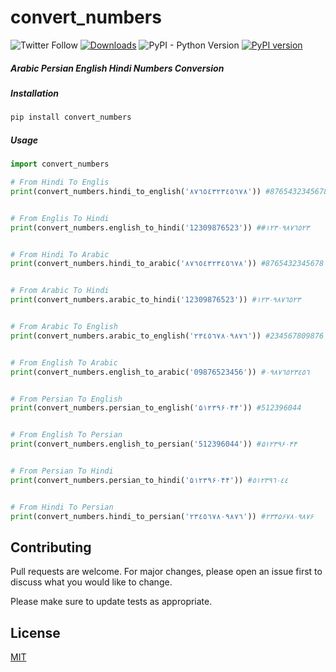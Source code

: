 # convert_numbers
![Twitter Follow](https://img.shields.io/twitter/follow/Al_Azwari?label=Follow&style=social) [![Downloads](https://pepy.tech/badge/convert-numbers)](https://pepy.tech/project/convert-numbers) ![PyPI - Python Version](https://img.shields.io/pypi/pyversions/Django?style=plastic) [![PyPI version](https://badge.fury.io/py/convert-numbers.svg)](https://badge.fury.io/py/convert-numbers)
##### Arabic Persian English Hindi Numbers Conversion


##### Installation

```bash
pip install convert_numbers
```

##### Usage

```python
import convert_numbers

# From Hindi To Englis
print(convert_numbers.hindi_to_english('٨٧٦٥٤٣٢٣٤٥٦٧٨')) #8765432345678


# From Englis To Hindi
print(convert_numbers.english_to_hindi('12309876523')) ##١٢٣٠٩٨٧٦٥٢٣


# From Hindi To Arabic
print(convert_numbers.hindi_to_arabic('٨٧٦٥٤٣٢٣٤٥٦٧٨')) #8765432345678


# From Arabic To Hindi
print(convert_numbers.arabic_to_hindi('12309876523')) #١٢٣٠٩٨٧٦٥٢٣


# From Arabic To English
print(convert_numbers.arabic_to_english('٢٣٤٥٦٧٨٠٩٨٧٦')) #234567809876


# From English To Arabic
print(convert_numbers.english_to_arabic('09876523456')) #٠٩٨٧٦٥٢٣٤٥٦


# From Persian To English
print(convert_numbers.persian_to_english('۵۱۲۳۹۶۰۴۴')) #512396044


# From English To Persian
print(convert_numbers.english_to_persian('512396044')) #۵۱۲۳۹۶۰۴۴


# From Persian To Hindi
print(convert_numbers.persian_to_hindi('۵۱۲۳۹۶۰۴۴')) #٥١٢٣٩٦٠٤٤


# From Hindi To Persian
print(convert_numbers.hindi_to_persian('٢٣٤٥٦٧٨٠٩٨٧٦')) #۲۳۴۵۶۷۸۰۹۸۷۶
```

## Contributing
Pull requests are welcome. For major changes, please open an issue first to discuss what you would like to change.

Please make sure to update tests as appropriate.

## License
[MIT](https://choosealicense.com/licenses/mit/)